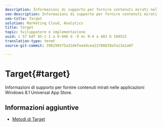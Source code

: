 ```yaml
---
description: Informazioni di supporto per fornire contenuti mirati nelle applicazioni Windows 8.1 Universal App Store.
seo-description: Informazioni di supporto per fornire contenuti mirati nelle applicazioni Windows 8.1 Universal App Store.
seo-title: Target
solution: Marketing Cloud, Analytics
title: Target
topic: Sviluppatore e implementazione
uuid: c 57 bdf 85-c 1 a 9-446 d -9 ec 9-4 a 483 b 189522
translation-type: tm+mt
source-git-commit: 398299575a32d4fee4dcea22788839afa13a1a0f

---
```



# Target{#target}

Informazioni di supporto per fornire contenuti mirati nelle applicazioni Windows 8.1 Universal App Store.

## Informazioni aggiuntive

+ [Metodi di Target](/help/windows-appstore/target/target-methods.md)
